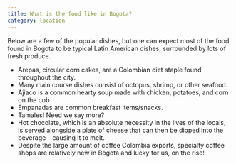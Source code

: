 ```yaml
---
title: What is the food like in Bogota?
category: location
---
```


Below are a few of the popular dishes, but one can expect most of the food found in Bogota to be typical Latin American dishes, surrounded by lots of fresh produce.

- Arepas, circular corn cakes, are a Colombian diet staple found throughout the city.
- Many main course dishes consist of octopus, shrimp, or other seafood.
- Ajiaco is a common hearty soup made with chicken, potatoes, and corn on the cob
- Empanadas are common breakfast items/snacks.
- Tamales! Need we say more?
- Hot chocolate, which is an absolute necessity in the lives of the locals, is served alongside a plate of cheese that can then be dipped into the beverage – causing it to melt.
- Despite the large amount of coffee Colombia exports, specialty coffee shops are relatively new in Bogota and lucky for us, on the rise!
